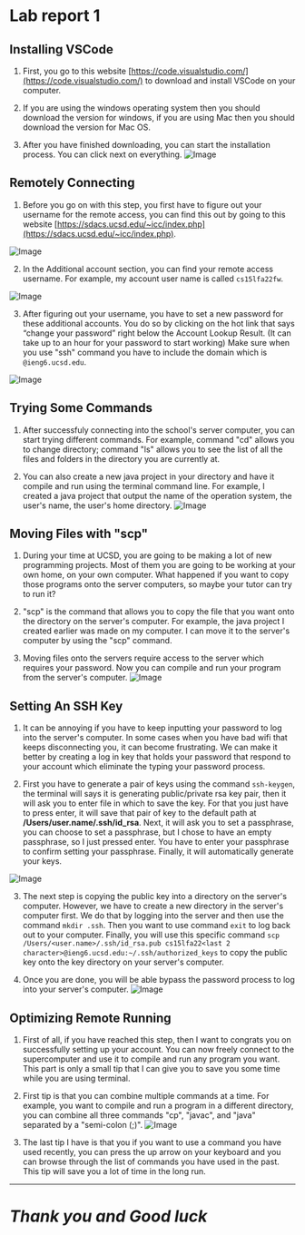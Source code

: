 # Lab report 1
## **Installing VSCode**
1) First, you go to this website [https://code.visualstudio.com/](https://code.visualstudio.com/) to download and install VSCode on your computer.

2) If you are using the windows operating system then you should download the version for windows, if you are using Mac then you should download the version for Mac OS.

3) After you have finished downloading, you can start the installation process. You can click next on everything.
![Image](CSE15L_Images\LabReport1-1.png)
## **Remotely Connecting**
1) Before you go on with this step, you first have to figure out your username for the remote access, you can find this out by going to this website [https://sdacs.ucsd.edu/~icc/index.php](https://sdacs.ucsd.edu/~icc/index.php).

![Image](CSE15L_Images\LabReport1-2.png)

2) In the Additional account section, you can find your remote access username. For example, my account user name is called `cs15lfa22fw`.

![Image](CSE15L_Images\LabReport1-3.png)

3) After figuring out your username, you have to set a new password for these additional accounts. You do so by clicking on the hot link that says “change your password” right below the Account Lookup Result. (It can take up to an hour for your password to start working) Make sure when you use "ssh" command you have to include the domain which is `@ieng6.ucsd.edu`.

![Image](CSE15L_Images\LabReport1-4.png)
## **Trying Some Commands**
1) After successfuly connecting into the school's server computer, you can start trying different commands. For example, command "cd" allows you to change directory; command "ls" allows you to see the list of all the files and folders in the directory you are currently at.

2) You can also create a new java project in your directory and have it compile and run using the terminal command line. For example, I created a java project that output the name of the operation system, the user's name, the user's home directory.
![Image](CSE15L_Images\LabReport1-5.png)
## **Moving Files with "scp"**
1) During your time at UCSD, you are going to be making a lot of new programming projects. Most of them you are going to be working at your own home, on your own computer. What happened if you want to copy those programs onto the server computers, so maybe your tutor can try to run it?

2) "scp" is the command that allows you to copy the file that you want onto the directory on the server's computer. For example, the java project I created earlier was made on my computer. I can move it to the server's computer by using the "scp" command.

3) Moving files onto the servers require access to the server which requires your password. Now you can compile and run your program from the server's computer.
![Image](CSE15L_Images\LabReport1-6.png)
## **Setting An SSH Key**
1) It can be annoying if you have to keep inputting your password to log into the server's computer. In some cases when you have bad wifi that keeps disconnecting you, it can become frustrating. We can make it better by creating a log in key that holds your password that respond to your account which eliminate the typing your password process.

2) First you have to generate a pair of keys using the command `ssh-keygen`, the terminal will says it is generating public/private rsa key pair, then it will ask you to enter file in which to save the key. For that you just have to press enter, it will save that pair of key to the default path at **/Users/user.name/.ssh/id_rsa**. Next, it will ask you to set a passphrase, you can choose to set a passphrase, but I chose to have an empty passphrase, so I just pressed enter. You have to enter your passphrase to confirm setting your passphrase. Finally, it will automatically generate your keys.

![Image](CSE15L_Images\LabReport1-7.png)

3) The next step is copying the public key into a directory on the server's computer. However, we have to create a new directory in the server's computer first. We do that by logging into the server and then use the command `mkdir .ssh`. Then you want to use command `exit` to log back out to your computer. Finally, you will use this specific command `scp /Users/<user.name>/.ssh/id_rsa.pub cs15lfa22<last 2 character>@ieng6.ucsd.edu:~/.ssh/authorized_keys` to copy the public key onto the key directory on your server's computer.

4) Once you are done, you will be able bypass the password process to log into your server's computer.
![Image](CSE15L_Images\LabReport1-8.png)
## **Optimizing Remote Running**
1) First of all, if you have reached this step, then I want to congrats you on successfully setting up your account. You can now freely connect to the supercomputer and use it to compile and run any program you want. This part is only a small tip that I can give you to save you some time while you are using terminal.

2) First tip is that you can combine multiple commands at a time. For example, you want to compile and run a program in a different directory, you can combine all three commands "cp", "javac", and "java" separated by a "semi-colon (;)".
![Image](CSE15L_Images\LabReport1-9.png)

3) The last tip I have is that you if you want to use a command you have used recently, you can press the up arrow on your keyboard and you can browse through the list of commands you have used in the past. This tip will save you a lot of time in the long run.

---
# *Thank you and Good luck*